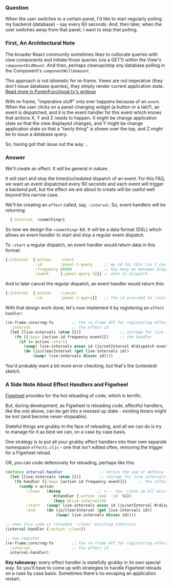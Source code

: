 ### Question

When the user switches to a certain panel, I'd like to start regularly polling my 
backend (database) - say every 60 seconds.  And, then later, when the user switches 
away from that panel, I want to stop that polling.

### First, An Architectural Note 

The broader React community sometimes likes to collocate queries with view components 
and initiate those queries (via a GET?) within the View's `componentDidMount`.
And then, perhaps cleanup/stop any database polling in the Component's `componentWillUnmount`.

This approach is not idiomatic for re-frame. Views are not imperative
(they don't issue database queries), they simply render current application state.
[Read more in PurelyFunctional.tv's writeup](https://purelyfunctional.tv/article/react-vs-re-frame/)

With re-frame, "imperative stuff" only ever happens
because of an `event`.  When the user clicks on a panel-changing widget (a button or a tab?),
an event is dispatched, and it is the event handler for this event which knows 
that actions X, Y and Z needs to happen. X might be change application state so 
that the view displayed changes, and Y might be change application state so that a
"twirly thing" is shown over the top, and Z might be to issue a database query. 

So, having got that issue out the way ... 
 
### Answer 

We'll create an effect. It will be general in nature. 

It will start and stop the timed/scheduled dispatch of an event. 
For this FAQ,
we want an event dispatched every 60 seconds and each event will
trigger a backend poll, but the effect we are about to create 
will be useful well beyond this narrow case. 

We'll be creating an `effect` called, say, `:interval`. So, event handlers 
will be returning: 
```clj
  {:interval  <something>}
```
So now we design the `<something>` bit. It will be a data format (DSL) which
allows an event handler to start and stop a regular event dispatch.

To `:start` a regular dispatch, an event handler would return 
data in this format:
```clj
{:interval  {:action    :start
             :id        :panel-1-query     ;; my id for this (so I can cancel later)
             :frequency 60000              ;; how many ms between dispatches 
             :event     [:panel-query 1]}} ;; what to dispatch 
```

And to later cancel the regular dispatch, an event handler would return this:
```clj
{:interval  {:action    :cancel
             :id        :panel-1-query}}   ;; the id provided to :start  
```

With that design work done, let's now implement it by registering an 
`effect handler`: 
```clj
(re-frame.core/reg-fx        ;; the re-frame API for registering effect handlers
  :interval                  ;; the effect id
  (let [live-intervals (atom {})]                 ;; storage for live intervals
    (fn [{:keys [action id frequency event]}]     ;; the handler
      (if (= action :start) 
        (swap! live-intervals assoc id (js/setInterval #(dispatch event) frequency))) 
        (do (js/clearInterval (get live-intervals id)) 
            (swap! live-intervals dissoc id))))
```

You'd probably want a bit more error checking, but that's the (untested) sketch.

### A Side Note About Effect Handlers and Figwheel 

[Figwheel](https://github.com/bhauman/lein-figwheel) provides for the hot reloading of code, which 
is terrific.

But, during development, as Figwheel is reloading code, effectful handlers, like the 
one above, can be get into a messed up state - existing timers might be lost (and 
become never-stoppable). 

Stateful things are grubby in the face of reloading, and all we can do is 
try to manage for it as best we can, on a case by case basis.

One strategy is to put all your grubby effect handlers into their own 
separate namespace `effects.cljs` - one that isn't edited often, removing 
the trigger for a Figwheel reload. 

OR, you can code defensively for reloading, perhaps like this:
```clj
(defonce interval-handler                ;; notice the use of defonce
  (let [live-intervals (atom {})]        ;; storage for live intervals
    (fn handler [{:keys [action id frequency event]}]     ;; the effect handler
      (condp = action
         :clean   (doseq                ;; <--- new. clean up all existing 
                     #(handler {:action :end  :id  %1}) 
                     (keys @live-intervals))
         :start   (swap! live-intervals assoc id (js/setInterval #(dispatch event) frequency))) 
         :end     (do (js/clearInterval (get live-intervals id)) 
                      (swap! live-intervals dissoc id))))

;; when this code is reloaded `:clean` existing intervals
(interval-handler {:action :clean})

;; now register            
(re-frame.core/reg-fx        ;; the re-frame API for registering effect handlers
  :interval                  ;; the effect id
  interval-handler)
```

**Key takeaway:**  every effect handler is statefully grubby in its own special way. So you'll have to 
come up with strategies to handle Figwheel reloads on a case by case basis. Sometimes
there's no escaping an application restart.

